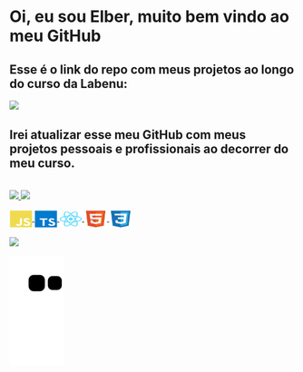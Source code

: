 # Oi, eu sou Elber, muito bem vindo ao meu GitHub

## Esse é o link do repo com meus projetos ao longo do curso da Labenu:

<a href="https://github.com/future4code/Elber-Sousa" target="_blank"><img src="https://img.shields.io/badge/GitHub-100000?style=for-the-badge&logo=github&logoColor=white" target="_blank"></a>

## Irei atualizar esse meu GitHub com meus projetos pessoais e profissionais ao decorrer do meu curso.

<br>
 <div style="display:flex">
 <div>
   <a href="https://github.com/ElberSousa">
  <img height="180em" src="https://github-readme-stats.vercel.app/api?username=ElberSousa&show_icons=true&theme=dracula&include_all_commits=true&count_private=true"/>
  <img height="180em" src="https://github-readme-stats.vercel.app/api/top-langs/?username=ElberSousa&layout=compact&langs_count=16&theme=dracula"/>
<div>
<div style="display: inline_block"><br>
  <img align="center" alt="Elber-Js" height="30" width="40" src="https://raw.githubusercontent.com/devicons/devicon/master/icons/javascript/javascript-plain.svg">
  <img align="center" alt="Elber-Ts" height="30" width="40" src="https://raw.githubusercontent.com/devicons/devicon/master/icons/typescript/typescript-plain.svg">
  <img align="center" alt="Elber-React" height="30" width="40" src="https://raw.githubusercontent.com/devicons/devicon/master/icons/react/react-original.svg">
  <img align="center" alt="Elber-HTML" height="30" width="40" src="https://raw.githubusercontent.com/devicons/devicon/master/icons/html5/html5-original.svg">
  <img align="center" alt="Elber-CSS" height="30" width="40" src="https://raw.githubusercontent.com/devicons/devicon/master/icons/css3/css3-original.svg">
</div>
  </div> 
<br>
   <div> 
  <a href="https://www.linkedin.com/in/elber-sousa/" target="_blank"><img src="https://img.shields.io/badge/-LinkedIn-%230077B5?style=for-the-badge&logo=linkedin&logoColor=white" target="_blank"></a> 
 
 
  ![Snake animation](https://github.com/rafaballerini/rafaballerini/blob/output/github-contribution-grid-snake.svg)
 
</div>
